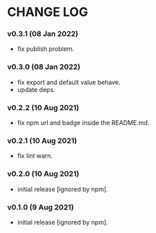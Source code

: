 # CHANGE LOG

### v0.3.1 (08 Jan 2022)

- fix publish problem.

### v0.3.0 (08 Jan 2022)

- fix export and default value behave.
- update deps.

### v0.2.2 (10 Aug 2021)

- fix npm url and badge inside the README.md.

### v0.2.1 (10 Aug 2021)

- fix lint warn.

### v0.2.0 (10 Aug 2021)

- initial release [ignored by npm].

### v0.1.0 (9 Aug 2021)

- initial release [ignored by npm].
